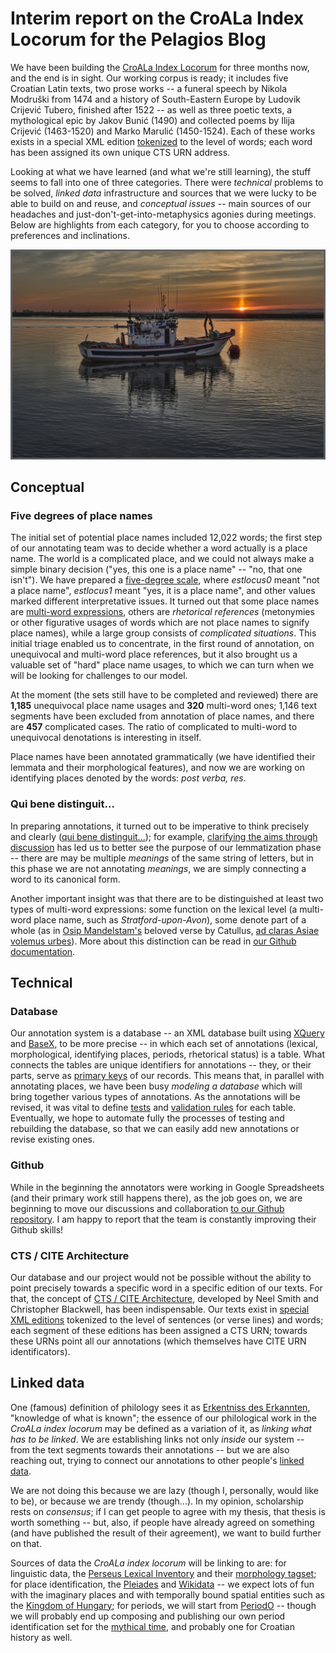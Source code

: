 # Interim report on the CroALa Index Locorum for the Pelagios Blog

We have been building the [CroALa Index Locorum](https://github.com/nevenjovanovic/croala-pelagios/wiki) for three months now, and the end is in sight. Our working corpus is ready; it includes five Croatian Latin texts, two prose works -- a funeral speech by Nikola Modruški from 1474 and a history of South-Eastern Europe by Ludovik Crijević Tubero, finished after 1522 -- as well as three poetic texts, a mythological epic by Jakov Bunić (1490) and collected poems by Ilija Crijević (1463-1520) and Marko Marulić (1450-1524). Each of these works exists in a special XML edition [tokenized](https://en.wikipedia.org/wiki/Tokenization_(lexical_analysis)) to the level of words; each word has been assigned its own unique CTS URN address.

Looking at what we have learned (and what we're still learning), the stuff seems to fall into one of three categories. There were *technical* problems to be solved, *linked data* infrastructure and sources that we were lucky to be able to build on and reuse, and *conceptual issues* -- main sources of our headaches and just-don't-get-into-metaphysics agonies during meetings. Below are highlights from each category, for you to choose according to preferences and inclinations.

![Indexing the Mediterranean](https://github.com/nevenjovanovic/croala-pelagios/blob/master/img/pexels-photo-66107.jpeg?raw=true)

## Conceptual

### Five degrees of place names

The initial set of potential place names included 12,022 words; the first step of our annotating team was to decide whether a word actually is a place name. The world is a complicated place, and we could not always make a simple binary decision ("yes, this one is a place name" -- "no, that one isn't"). We have prepared a [five-degree scale](https://github.com/nevenjovanovic/croala-pelagios/wiki/Annotating-workflow-guidelines#annotating-place-names), where *estlocus0* meant "not a place name", *estlocus1* meant "yes, it is a place name", and other values marked different interpretative issues. It turned out that some place names are [multi-word expressions](https://github.com/nevenjovanovic/croala-pelagios/wiki/Place-qualifiers), others are *rhetorical references* (metonymies or other figurative usages of words which are not place names to signify place names), while a large group consists of *complicated situations*. This initial triage enabled us to concentrate, in the first round of annotation, on unequivocal and multi-word place references, but it also brought us a valuable set of "hard" place name usages, to which we can turn when we will be looking for challenges to our model.

At the moment (the sets still have to be completed and reviewed) there are **1,185** unequivocal place name usages and **320** multi-word ones; 1,146 text segments have been excluded from annotation of place names, and there are **457** complicated cases. The ratio of complicated to multi-word to unequivocal denotations is interesting in itself.

Place names have been annotated grammatically (we have identified their lemmata and their morphological features), and now we are working on identifying places denoted by the words: *post verba, res*.

### Qui bene distinguit...

In preparing annotations, it turned out to be imperative to think precisely and clearly ([qui bene distinguit...](http://www.textlog.de/1963.html)); for example, [clarifying the aims through discussion](https://github.com/nevenjovanovic/croala-pelagios/issues/19) has led us to better see the purpose of our lemmatization phase -- there are may be multiple *meanings* of the same string of letters, but in this phase we are not annotating *meanings*, we are simply connecting a word to its canonical form.

Another important insight was that there are to be distinguished at least two types of multi-word expressions: some function on the lexical level (a multi-word place name, such as *Stratford-upon-Avon*), some denote part of a whole (as in [Osip Mandelstam's](https://en.wikipedia.org/wiki/Osip_Mandelstam) beloved verse by Catullus, [ad claras Asiae volemus urbes](http://data.perseus.org/citations/urn:cts:latinLit:phi0472.phi001.perseus-lat1:46)). More about this distinction can be read in [our Github documentation](https://github.com/nevenjovanovic/croala-pelagios/wiki/Place-qualifiers#two-levels-of-part-whole-relations-in-place-references).

## Technical

### Database

Our annotation system is a database -- an XML database built using [XQuery](https://en.wikipedia.org/wiki/XQuery) and [BaseX](http://basex.org/), to be more precise -- in which each set of annotations (lexical, morphological, identifying places, periods, rhetorical status) is a table. What connects the tables are unique identifiers for annotations -- they, or their parts, serve as [primary keys](https://en.wikipedia.org/wiki/Unique_key) of our records. This means that, in parallel with annotating places, we have been busy *modeling a database* which will bring together various types of annotations. As the annotations will be revised, it was vital to define [tests](https://github.com/nevenjovanovic/croala-pelagios/tree/master/scripts/xq/testing) and [validation rules](https://github.com/nevenjovanovic/croala-pelagios/tree/master/schemas) for each table. Eventually, we hope to automate fully the processes of testing and rebuilding the database, so that we can easily add new annotations or revise existing ones.

### Github

While in the beginning the annotators were working in Google Spreadsheets (and their primary work still happens there), as the job goes on, we are beginning to move our discussions and collaboration [to our Github repository](https://github.com/nevenjovanovic/croala-pelagios/issues). I am happy to report that the team is constantly improving their Github skills!


### CTS / CITE Architecture

Our database and our project would not be possible without the ability to point precisely towards a specific word in a specific edition of our texts. For that, the concept of [CTS / CITE Architecture](http://cite-architecture.github.io/), developed by Neel Smith and Christopher Blackwell, has been indispensable. Our texts exist in [special XML editions](https://github.com/nevenjovanovic/croala-pelagios/tree/master/data) tokenized to the level of sentences (or verse lines) and words; each segment of these editions has been assigned a CTS URN; towards these URNs point all our annotations (which themselves have CITE URN identificators).

## Linked data

One (famous) definition of philology sees it as [Erkentniss des Erkannten](http://www.uni-heidelberg.de/fakultaeten/philosophie/skph/seminar/fazboeckh.html), "knowledge of what is known"; the essence of our philological work in the *CroALa index locorum* may be defined as a variation of it, as *linking what has to be linked*. We are establishing links not only *inside* our system -- from the text segments towards their annotations -- but we are also reaching out, trying to connect our annotations to other people's [linked data](https://en.wikipedia.org/wiki/Linked_data).

We are not doing this because we are lazy (though I, personally, would like to be), or because we are trendy (though...). In my opinion, scholarship rests on *consensus*; if I can get people to agree with my thesis, that thesis is worth something -- but, also, if people have already agreed on something (and have published the result of their agreement), we want to build further on that.

Sources of data the *CroALa index locorum* will be linking to are: for linguistic data, the [Perseus Lexical Inventory](https://sites.tufts.edu/perseusupdates/2014/03/21/announcing-the-perseus-lexical-inventory-an-open-linked-data-set/) and their [morphology tagset](https://github.com/PerseusDL/treebank_data/blob/master/v2.1/Latin/TAGSET.txt); for place identification, the [Pleiades](https://pleiades.stoa.org/) and [Wikidata](https://www.wikidata.org/wiki/Wikidata:Main_Page) -- we expect lots of fun with the imaginary places and with temporally bound spatial entities such as the [Kingdom of Hungary](https://www.wikidata.org/wiki/Q171150); for periods, we will start from [PeriodO](http://perio.do/) -- though we will probably end up composing and publishing our own period identification set for the [mythical time](https://en.wikipedia.org/wiki/Ages_of_Man), and probably one for Croatian history as well.

